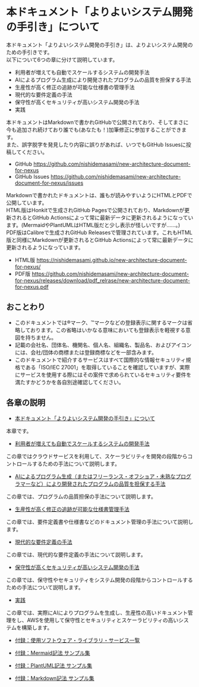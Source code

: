 # 本ドキュメント「よりよいシステム開発の手引き」について

本ドキュメント「よりよいシステム開発の手引き」は、よりよいシステム開発のための手引きです。  
以下について6つの章に分けて説明しています。

- 利用者が増えても自動でスケールするシステムの開発手法
- AIによるプログラム生成により開発されたプログラムの品質を担保する手法
- 生産性が高く修正の追跡が可能な仕様書の管理手法
- 現代的な要件定義の手法
- 保守性が高くセキュリティが高いシステム開発の手法
- 実践

本ドキュメントはMarkdownで書かれGitHubで公開されており、そしてまさに今も追加され続けており誰でも(あなたも！)加筆修正に参加することができます。  
また、誤字脱字を発見したり内容に誤りがあれば、いつでもGitHub Issuesに投稿してください。

- GitHub https://github.com/nishidemasami/new-architecture-document-for-nexus
- GitHub Issues https://github.com/nishidemasami/new-architecture-document-for-nexus/issues

Markdownで書かれたドキュメントは、誰もが読みやすいようにHTMLとPDFで公開しています。  
HTML版はHonkitで生成されGitHub Pagesで公開されており、Markdownが更新されるとGitHub Actionsによって常に最新データに更新されるようになっています。(MermaidやPlantUMLはHTML版だと少し表示が怪しいですが……。)  
PDF版はCalibreで生成されGitHub Releasesで管理されています。これもHTML版と同様にMarkdownが更新されるとGitHub Actionsによって常に最新データに更新されるようになっています。  

- HTML版 https://nishidemasami.github.io/new-architecture-document-for-nexus/  
- PDF版 https://github.com/nishidemasami/new-architecture-document-for-nexus/releases/download/pdf_relrase/new-architecture-document-for-nexus.pdf  

## おことわり

- このドキュメントでは®マーク、™マークなどの登録表示に関するマークは省略しております。この省略はいかなる意味においても登録表示を軽視する意図を持ちません。
- 記載の会社名、団体名、機関名、個人名、組織名、製品名、およびアイコンには、会社/団体の商標または登録商標などを一部含みます。
- このドキュメントで紹介するサービスはすべて国際的な情報セキュリティ規格である「ISO/IEC 27001」を取得していることを確認していますが、実際にサービスを使用する際にはその案件で求められているセキュリティ要件を満たすかどうかを各自別途確認してください。

## 各章の説明

* [本ドキュメント「よりよいシステム開発の手引き」について](README.md)

本章です。

* [利用者が増えても自動でスケールするシステムの開発手法](markdown/how_to_management_aws_services.md)

この章ではクラウドサービスを利用して、スケーラビリティを開発の段階からコントロールするための手法について説明します。

* [AIによるプログラム生成（またはフリーランス・オフショア・未熟なプログラマーなど）により開発されたプログラムの品質を担保する手法](markdown/how_to_develop.md)

この章では、プログラムの品質担保の手法について説明します。

* [生産性が高く修正の追跡が可能な仕様書管理手法](markdown/how_to_management_documents.md)

この章では、要件定義書や仕様書などのドキュメント管理の手法について説明します。

* [現代的な要件定義の手法](markdown/how_to_define_requirements.md)

この章では、現代的な要件定義の手法について説明します。

* [保守性が高くセキュリティが高いシステム開発の手法]()

この章では、保守性やセキュリティをシステム開発の段階からコントロールするための手法について説明します。

* [実践](markdown/practice.md)

この章では、実際にAIによりプログラムを生成し、生産性の高いドキュメント管理をし、AWSを使用して保守性とセキュリティとスケーラビリティの高いシステムを構築します。

* [付録：使用ソフトウェア・ライブラリ・サービス一覧]()

* [付録：Mermaid記法 サンプル集](markdown/appendix/mermaid_samples.md)

* [付録：PlantUML記法 サンプル集](markdown/appendix/plantuml_samples.md)

* [付録：Markdown記法 サンプル集](markdown/appendix/markdown_samples.md)
